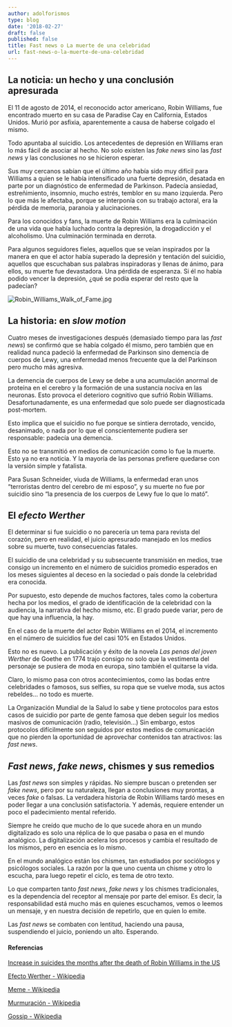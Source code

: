 ```yaml
---
author: adolforismos
type: blog
date: '2018-02-27'
draft: false
published: false
title: Fast news o La muerte de una celebridad
url: fast-news-o-la-muerte-de-una-celebridad
---
```

## La noticia: un hecho y una conclusión apresurada

El 11 de agosto de 2014, el reconocido actor americano, Robin Williams, fue encontrado muerto en su casa de Paradise Cay en California, Estados Unidos. Murió por asfixia, aparentemente a causa de haberse colgado el mismo. 

Todo apuntaba al suicidio. Los antecedentes de depresión en Williams eran lo más fácil de asociar al hecho. No solo existen las _fake news_ sino las _fast news_ y las conclusiones no se hicieron esperar.

Sus muy cercanos sabían que el último año había sido muy difícil para Williams a quien se le había intensificado una fuerte depresión, desatada en parte por un diagnóstico de enfermedad de Parkinson. Padecía ansiedad, estreñimiento, insomnio, mucho estrés, temblor en su mano izquierda. Pero lo que más le afectaba, porque se interponía con su trabajo actoral, era la pérdida de memoria, paranoia y alucinaciones.

Para los conocidos y fans, la muerte de Robin Williams era la culminación de una vida que había luchado contra la depresión, la drogadicción y el alcoholismo. Una culminación terminada en derrota.

Para algunos seguidores fieles, aquellos que se veían inspirados por la manera en que el actor había superado la depresión y tentación del suicidio, aquellos que escuchaban sus palabras inspiradoras y llenas de ánimo, para ellos, su muerte fue devastadora. Una pérdida de esperanza. Si él no había podido vencer la depresión, ¿qué se podía esperar del resto que la padecían?

![Robin_Williams_Walk_of_Fame.jpg]({{site.baseurl}}/static/img/Robin_Williams_Walk_of_Fame.jpg)

## La historia: en _slow motion_

Cuatro meses de investigaciones después (demasiado tiempo para las _fast news_) se confirmó que se había colgado él mismo, pero también que en realidad nunca padeció la enfermedad de Parkinson sino demencia de cuerpos de Lewy, una enfermedad menos frecuente que la del Parkinson pero mucho más agresiva. 

La demencia de cuerpos de Lewy se debe a una acumulación anormal de proteína en el cerebro y la formación de una sustancia nociva en las neuronas. Esto provoca el deterioro cognitivo que sufrió Robin Williams. Desafortunadamente, es una enfermedad que solo puede ser diagnosticada post-mortem.

Esto implica que el suicidio no fue porque se sintiera derrotado, vencido, desanimado, o nada por lo que el conscientemente pudiera ser responsable: padecía una demencia.

Esto no se transmitió en medios de comunicación como lo fue la muerte. Esto ya no era noticia. Y la mayoría de las personas prefiere quedarse con la versión simple y fatalista.

Para Susan Schneider, viuda de Williams, la enfermedad eran unos “terroristas dentro del cerebro de mi esposo”, y su muerte no fue por suicidio sino “la presencia de los cuerpos de Lewy fue lo que lo mató”.

## El _efecto Werther_

El determinar si fue suicidio o no parecería un tema para revista del corazón, pero en realidad, el juicio apresurado manejado en los medios sobre su muerte, tuvo consecuencias fatales.

El suicidio de una celebridad y su subsecuente transmisión en medios, trae consigo un incremento en el número de suicidios promedio esperados en los meses siguientes al deceso en la sociedad o país donde la celebridad era conocida.

Por supuesto, esto depende de muchos factores, tales como la cobertura hecha por los medios, el grado de identificación de la celebridad con la audiencia, la narrativa del hecho mismo, etc. El grado puede variar, pero de que hay una influencia, la hay. 

En el caso de la muerte del actor Robin Williams en el 2014, el incremento en el número de suicidios fue del casi 10% en Estados Unidos.

Esto no es nuevo. La publicación y éxito de la novela _Las penas del joven Werther_ de Goethe en 1774  trajo consigo no solo que la vestimenta del personaje se pusiera de moda en europa, sino también el quitarse la vida. 

Claro, lo mismo pasa con otros acontecimientos, como las bodas entre celebridades o famosos, sus selfies, su ropa que se vuelve moda, sus actos rebeldes... no todo es muerte.

La Organización Mundial de la Salud lo sabe y tiene protocolos para estos casos de suicidio por parte de gente famosa que deben seguir los medios masivos de comunicación (radio, televisión...) Sin embargo, estos protocolos difícilmente son seguidos por estos medios de comunicación que no pierden la oportunidad de aprovechar contenidos tan atractivos: las _fast news_.

## _Fast news_, _fake news_, chismes y sus remedios

Las _fast news_ son simples y rápidas. No siempre buscan o pretenden ser _fake news_, pero por su naturaleza, llegan a conclusiones muy prontas, a veces _fake_ o falsas. La verdadera historia de Robin Williams tardó meses en poder llegar a una conclusión satisfactoria. Y además, requiere entender un poco el padecimiento mental referido.

Siempre he creído que mucho de lo que sucede ahora en un mundo digitalizado es solo una réplica de lo que pasaba o pasa en el mundo analógico. La digitalización acelera los procesos y cambia el resultado de los mismos, pero en esencia es lo mismo.

En el mundo analógico están los chismes, tan estudiados por sociólogos y psicólogos sociales. La razón por la que uno cuenta un chisme y otro lo escucha, para luego repetir el ciclo, es tema de otro texto.

Lo que comparten tanto _fast news_, _fake news_ y los chismes tradicionales, es la dependencia del receptor al mensaje por parte del emisor. Es decir, la responsabilidad está mucho más en quienes escuchamos, vemos o leemos un mensaje, y en nuestra decisión de repetirlo, que en quien lo emite.

Las _fast news_ se combaten con lentitud, haciendo una pausa, suspendiendo el juicio, poniendo un alto. Esperando.


#### Referencias

[Increase in suicides the months after the death of Robin Williams in the US](http://journals.plos.org/plosone/article?id=10.1371/journal.pone.0191405)

[Efecto Werther - Wikipedia](https://es.wikipedia.org/wiki/Efecto_Werther)

[Meme - Wikipedia](https://en.wikipedia.org/wiki/Meme)

[Murmuración - Wikipedia](https://es.wikipedia.org/wiki/Murmuraci%C3%B3n)

[Gossip - Wikipedia](https://en.wikipedia.org/wiki/Gossip)
